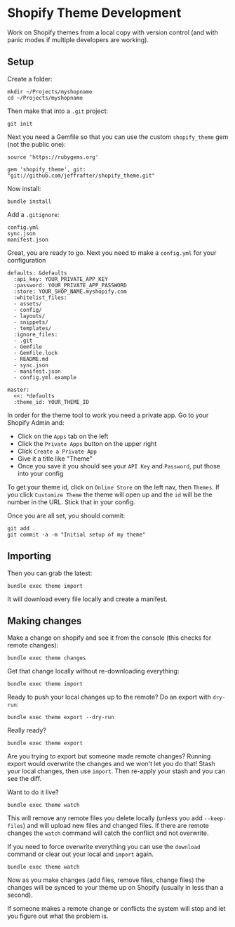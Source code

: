 # Shopify Theme Development 

Work on Shopify themes from a local copy with version control (and with panic modes if multiple developers are working).

## Setup

Create a folder:


    mkdir ~/Projects/myshopname
    cd ~/Projects/myshopname
    
Then make that into a `.git` project:

    git init

Next you need a Gemfile so that you can use the custom `shopify_theme` gem (not the public one):


    source 'https://rubygems.org'

    gem 'shopify_theme', git: "git://github.com/jeffrafter/shopify_theme.git"

Now install:

    bundle install
    
Add a `.gitignore`:

    config.yml
    sync.json
    manifest.json


Great, you are ready to go. Next you need to make a `config.yml` for your configuration

    defaults: &defaults
      :api_key: YOUR_PRIVATE_APP_KEY
      :password: YOUR_PRIVATE_APP_PASSWORD
      :store: YOUR_SHOP_NAME.myshopify.com
      :whitelist_files:
      - assets/
      - config/
      - layouts/
      - snippets/
      - templates/
      :ignore_files:
      - .git
      - Gemfile
      - Gemfile.lock
      - README.md
      - sync.json
      - manifest.json
      - config.yml.example

    master:
      <<: *defaults
      :theme_id: YOUR_THEME_ID


In order for the theme tool to work you need a private app. Go to your Shopify Admin and:

* Click on the `Apps` tab on the left
* Click the `Private Apps` button on the upper right
* Click `Create a Private App`
* Give it a title like "Theme"
* Once you save it you should see your `API Key` and `Password`, put those into your config

To get your theme id, click on `Online Store` on the left nav, then `Themes`. If you click `Customize Theme` the theme will open up and the `id` will be the number in the URL. Stick that in your config. 

Once you are all set, you should commit:

    git add .
    git commit -a -m "Initial setup of my theme"
    
## Importing    
    
Then you can grab the latest:

    bundle exec theme import
    
It will download every file locally and create a manifest.

## Making changes

Make a change on shopify and see it from the console (this checks for remote changes):

    bundle exec theme changes

Get that change locally without re-downloading everything:

    bundle exec theme import

Ready to push your local changes up to the remote? Do an export with `dry-run`:

    bundle exec theme export --dry-run

Really ready?

    bundle exec theme export

Are you trying to export but someone made remote changes? Running export would overwrite the changes and we won't let you do that! Stash your local changes, then use `import`. Then re-apply your stash and you can see the diff.

Want to do it live?

    bundle exec theme watch

This will remove any remote files you delete locally (unless you add `--keep-files`) and will upload new files and changed files. If there are remote changes the `watch` command will catch the conflict and not overwrite.

If you need to force overwrite everything you can use the `download` command or clear out your local and `import` again.

    bundle exec theme watch
    
Now as you make changes (add files, remove files, change files) the changes will be synced to your theme up on Shopify (usually in less than a second).

If someone makes a remote change or conflicts the system will stop and let you figure out what the problem is.
    
